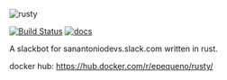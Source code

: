 ![rusty](https://i.imgur.com/4Sl46Gpl.jpg)

[![Build Status](https://travis-ci.com/epequeno/rusty.svg?branch=master)](https://travis-ci.com/epequeno/rusty)
[![docs](https://docs.rs/rusty-slackbot/badge.svg)](https://docs.rs/crate/rusty-slackbot/0.1.0)

A slackbot for sanantoniodevs.slack.com written in rust.

docker hub: https://hub.docker.com/r/epequeno/rusty/